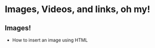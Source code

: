 <h1>Images, Videos, and links, oh my!</h1>

 <h2>Images!</h2>
 <ul>
 <li><p>How to insert an image using HTML</h3></p> 
 
